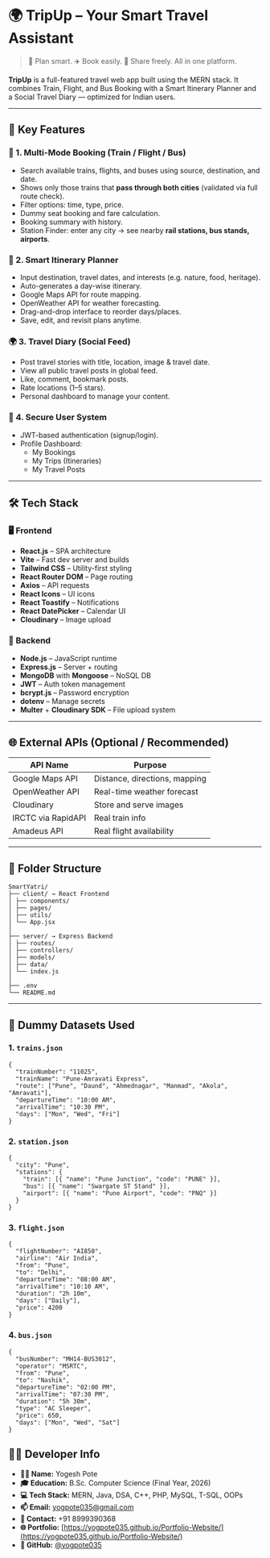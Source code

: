 # 🌍 TripUp – Your Smart Travel Assistant

> 🚆 Plan smart. ✈️ Book easily. 📸 Share freely. All in one platform.

**TripUp** is a full-featured travel web app built using the MERN stack. It combines Train, Flight, and Bus Booking with a Smart Itinerary Planner and a Social Travel Diary — optimized for Indian users.

---

## 🚀 Key Features

### 🛫 1. Multi-Mode Booking (Train / Flight / Bus)

- Search available trains, flights, and buses using source, destination, and date.
- Shows only those trains that **pass through both cities** (validated via full route check).
- Filter options: time, type, price.
- Dummy seat booking and fare calculation.
- Booking summary with history.
- Station Finder: enter any city → see nearby **rail stations, bus stands, airports**.

### 📅 2. Smart Itinerary Planner

- Input destination, travel dates, and interests (e.g. nature, food, heritage).
- Auto-generates a day-wise itinerary.
- Google Maps API for route mapping.
- OpenWeather API for weather forecasting.
- Drag-and-drop interface to reorder days/places.
- Save, edit, and revisit plans anytime.

### 🌍 3. Travel Diary (Social Feed)

- Post travel stories with title, location, image & travel date.
- View all public travel posts in global feed.
- Like, comment, bookmark posts.
- Rate locations (1–5 stars).
- Personal dashboard to manage your content.

### 🔐 4. Secure User System

- JWT-based authentication (signup/login).
- Profile Dashboard:
  - My Bookings
  - My Trips (Itineraries)
  - My Travel Posts

---

## 🛠️ Tech Stack

### 🖥️ Frontend

- **React.js** – SPA architecture
- **Vite** – Fast dev server and builds
- **Tailwind CSS** – Utility-first styling
- **React Router DOM** – Page routing
- **Axios** – API requests
- **React Icons** – UI icons
- **React Toastify** – Notifications
- **React DatePicker** – Calendar UI
- **Cloudinary** – Image upload

### 🧠 Backend

- **Node.js** – JavaScript runtime
- **Express.js** – Server + routing
- **MongoDB** with **Mongoose** – NoSQL DB
- **JWT** – Auth token management
- **bcrypt.js** – Password encryption
- **dotenv** – Manage secrets
- **Multer** + **Cloudinary SDK** – File upload system

---

## 🌐 External APIs (Optional / Recommended)

| API Name           | Purpose                        |
|--------------------|--------------------------------|
| Google Maps API    | Distance, directions, mapping  |
| OpenWeather API    | Real-time weather forecast     |
| Cloudinary         | Store and serve images         |
| IRCTC via RapidAPI | Real train info                |
| Amadeus API        | Real flight availability       |

---

## 📁 Folder Structure


```
SmartYatri/
├── client/ → React Frontend
│ ├── components/
│ ├── pages/
│ ├── utils/
│ └── App.jsx
│
├── server/ → Express Backend
│ ├── routes/
│ ├── controllers/
│ ├── models/
│ ├── data/
│ └── index.js
│
├── .env
└── README.md
```


---

## 💾 Dummy Datasets Used

### 1. `trains.json`

```
{
  "trainNumber": "11025",
  "trainName": "Pune-Amravati Express",
  "route": ["Pune", "Daund", "Ahmednagar", "Manmad", "Akola", "Amravati"],
  "departureTime": "10:00 AM",
  "arrivalTime": "10:30 PM",
  "days": ["Mon", "Wed", "Fri"]
}
```
### 2. `station.json`
```
{
  "city": "Pune",
  "stations": {
    "train": [{ "name": "Pune Junction", "code": "PUNE" }],
    "bus": [{ "name": "Swargate ST Stand" }],
    "airport": [{ "name": "Pune Airport", "code": "PNQ" }]
  }
}
```
### 3. `flight.json`
```
{
  "flightNumber": "AI850",
  "airline": "Air India",
  "from": "Pune",
  "to": "Delhi",
  "departureTime": "08:00 AM",
  "arrivalTime": "10:10 AM",
  "duration": "2h 10m",
  "days": ["Daily"],
  "price": 4200
}
```
### 4. `bus.json`
```
{
  "busNumber": "MH14-BUS3012",
  "operator": "MSRTC",
  "from": "Pune",
  "to": "Nashik",
  "departureTime": "02:00 PM",
  "arrivalTime": "07:30 PM",
  "duration": "5h 30m",
  "type": "AC Sleeper",
  "price": 650,
  "days": ["Mon", "Wed", "Sat"]
}
```

## 👨‍💻 Developer Info

- **👨‍💻 Name:** Yogesh Pote  
- **🎓 Education:** B.Sc. Computer Science (Final Year, 2026)  
- **💻 Tech Stack:** MERN, Java, DSA, C++, PHP, MySQL, T-SQL, OOPs  
- **📫 Email:** [yogpote035@gmail.com](mailto:yogpote035@gmail.com)  
- **📱 Contact:** +91 8999390368  
- **🌐 Portfolio:** [https://yogpote035.github.io/Portfolio-Website/](https://yogpote035.github.io/Portfolio-Website/)  
- **📂 GitHub:** [@yogpote035](https://github.com/yogpote035)
